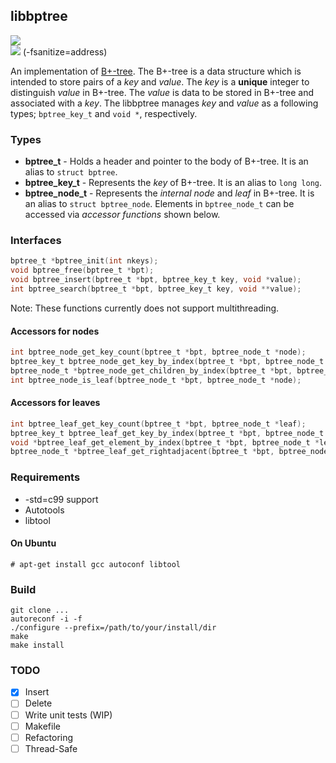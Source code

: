 ## libbptree

![](https://github.com/k5342/libbptree/workflows/test/badge.svg)  
![](https://github.com/k5342/libbptree/workflows/test/sanitizer/badge.svg) (-fsanitize=address)

An implementation of [B+-tree](https://en.wikipedia.org/wiki/B%2B_tree).  The B+-tree is a data structure which is intended to store pairs of a _key_ and _value_.  The _key_ is a **unique** integer to distinguish _value_ in B+-tree.  The _value_ is data to be stored in B+-tree and associated with a _key_.  The libbptree manages _key_ and _value_ as a following types; `bptree_key_t` and `void *`, respectively.

### Types
- **bptree_t** - Holds a header and pointer to the body of B+-tree. It is an alias to `struct bptree`.
- **bptree_key_t** - Represents the _key_ of B+-tree. It is an alias to `long long`.
- **bptree_node_t** - Represents the *internal node* and *leaf* in B+-tree. It is an alias to `struct bptree_node`. Elements in `bptree_node_t` can be accessed via *accessor functions* shown below.

### Interfaces
```c
bptree_t *bptree_init(int nkeys);
void bptree_free(bptree_t *bpt);
void bptree_insert(bptree_t *bpt, bptree_key_t key, void *value);
int bptree_search(bptree_t *bpt, bptree_key_t key, void **value);
```
Note: These functions currently does not support multithreading.

#### Accessors for nodes
```c
int bptree_node_get_key_count(bptree_t *bpt, bptree_node_t *node);
bptree_key_t bptree_node_get_key_by_index(bptree_t *bpt, bptree_node_t *node, int index);
bptree_node_t *bptree_node_get_children_by_index(bptree_t *bpt, bptree_node_t *node, int index);
int bptree_node_is_leaf(bptree_node_t *bpt, bptree_node_t *node);
```

#### Accessors for leaves
```c
int bptree_leaf_get_key_count(bptree_t *bpt, bptree_node_t *leaf);
bptree_key_t bptree_leaf_get_key_by_index(bptree_t *bpt, bptree_node_t *leaf, int index);
void *bptree_leaf_get_element_by_index(bptree_t *bpt, bptree_node_t *leaf, int index);
bptree_node_t *bptree_leaf_get_rightadjacent(bptree_t *bpt, bptree_node_t *leaf);
```

### Requirements
- -std=c99 support
- Autotools
- libtool

#### On Ubuntu
```
# apt-get install gcc autoconf libtool
```

### Build
```
git clone ...
autoreconf -i -f
./configure --prefix=/path/to/your/install/dir
make
make install
```

### TODO
- [x] Insert
- [ ] Delete
- [ ] Write unit tests (WIP)
- [ ] Makefile
- [ ] Refactoring
- [ ] Thread-Safe
